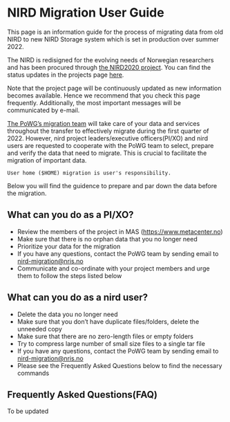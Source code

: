 
# NIRD Migration User Guide    

This page is an information guide for the process of migrating data 
from old NIRD to new NIRD Storage system which is set in production
over summer 2022. 

The NIRD is redisigned for the evolving needs of Norwegian researchers 
and has been procured through 
[the NIRD2020 project](https://www.sigma2.no/procurement-project-nird2020).
 You can find the status updates in the projects page 
[here](https://www.sigma2.no/procurement-project-nird2020).

Note that the project page will be continuously updated as new information 
becomes available. Hence we recommend that you check this page frequently.
Additionally, the most important messages will be communicated by e-mail.

[The PoWG’s migration team](https://www.sigma2.no/be-ready-migrate) will 
take care of your data and services throughout the transfer to effectively 
migrate during the first quarter of 2022. However, nird project leaders/executive 
officers(PI/XO) and nird users are requested to cooperate with the PoWG team to select,
 prepare and verify the data that need to migrate.  This is crucial to facilitate 
the migration of important data.

```{note}
User home ($HOME) migration is user's responsibility.

```
Below you will find the guidence to prepare and par down the data before
the migration. 


## What can you do as a PI/XO?

  - Review the members of the project in MAS (https://www.metacenter.no)
  - Make sure that there is no orphan data that you no longer need
  - Prioritize your data for the migration
  - If you have any questions, contact the PoWG team by sending 
email to nird-migration@nris.no
  - Communicate and co-ordinate with your project members and urge them to follow the
 steps listed below

## What can you do as a nird user?

  - Delete the data you no longer need 
  - Make sure that you don’t have duplicate files/folders, delete the unneeded copy    
  - Make sure that there are no zero-length files or empty folders  
  - Try to compress large number of small size files to a single tar file
  - If you have any questions, contact the PoWG team by sending 
email to nird-migration@nris.no 
  - Please see the Frequently Asked Questions below to find the necessary commands
  
## Frequently Asked Questions(FAQ)

To be updated 
